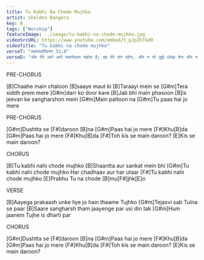 ```yaml
---
title: Tu Kabhi Na Chode Mujhko
artist: Sheldon Bangera
key: B
tags: ["Worship"]
featureImage: ../image/tu-kabhi-na-chode-mujhko.jpg
videoSrcURL: https://www.youtube.com/embed/Y_pJpZhTGd0
videoTitle: "Tu kabhi na chode mujhko"
verseT: "व्यवस्थाविवरण 31:8"
verseD: "और तेरे आगे आगे चलनेवाला यहोवा है; वह तेरे संग रहेगा, और न तो तुझे धोखा देगा और न छोड़ देगा; इसलिये मत डर और तेरा मन कच्‍चा न हो।"
---
```


PRE-CHORUS

[B]Chaahe main chaloon
[B]saaye maut ki 
[B]Taraayi mein se
[G#m]Tera siddh prem mere 
[G#m]darr ko door kare
[B]Jab bhi main phasoon 
[B]is jeevan ke sangharshon mein
[G#m]Main paltoon na 
[G#m]Tu paas hai jo mere


PRE-CHORUS

[G#m]Dushtta se [F#]daroon [B]na
[G#m]Paas hai jo mere [F#]Khu[B]da
[G#m]Paas hai jo mere [F#]Khu[B]da
[F#]Toh kis se main daroon?
[E]Kis se main daroon?


CHORUS

[B]Tu kabhi nahi chode mujhko 
[B]Shaantta aur sankat mein bhi
[G#m]Tu kabhi nahi chode mujhko 
Har chadhaav aur har utaar
[F#]Tu kabhi nahi chode mujhko
[E]Prabhu Tu na chode [B]mu[F#]jhk[E]o


VERSE

[B]Aayega prakaash unke liye
jo hain thaame Tujhko
[G#m]Tejasvi sab Tulna se paar
[B]Saare sangharsh tham 
jaayenge par usi din tak
[G#m]Hum jaanein Tujhe is dharti par


CHORUS

[G#m]Dushtta se [F#]daroon [B]na
[G#m]Paas hai jo mere [F#]Khu[B]da
[G#m]Paas hai jo mere [F#]Khu[B]da
[F#]Toh kis se main daroon?
[E]Kis se main daroon?